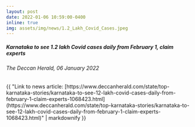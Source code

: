 ```yaml
---
layout: post
date: 2022-01-06 10:59:00-0400
inline: true
img: assets/img/news/1.2_Lakh_Covid_Cases.jpeg
---
```



##### Karnataka to see 1.2 lakh Covid cases daily from February 1, claim experts
###### The Deccan Herald, 06 January 2022
<div>{{ "Link to news article: [https://www.deccanherald.com/state/top-karnataka-stories/karnataka-to-see-12-lakh-covid-cases-daily-from-february-1-claim-experts-1068423.html](https://www.deccanherald.com/state/top-karnataka-stories/karnataka-to-see-12-lakh-covid-cases-daily-from-february-1-claim-experts-1068423.html)" | markdownify }}</div>